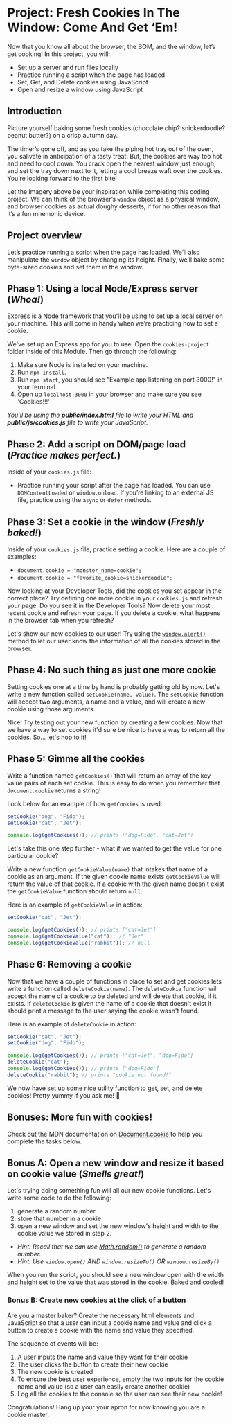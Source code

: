 # Project: Fresh Cookies In The Window: Come And Get ‘Em!

Now that you know all about the browser, the BOM, and the window, let’s get
cooking! In this project, you will:

- Set up a server and run files locally
- Practice running a script when the page has loaded
- Set, Get, and Delete cookies using JavaScript
- Open and resize a window using JavaScript

## Introduction

Picture yourself baking some fresh cookies (chocolate chip? snickerdoodle?
peanut butter?) on a crisp autumn day.

The timer’s gone off, and as you take the piping hot tray out of the oven, you
salivate in anticipation of a tasty treat. But, the cookies are way too hot and
need to cool down. You crack open the nearest window just enough, and set the
tray down next to it, letting a cool breeze waft over the cookies. You’re
looking forward to the first bite!

Let the imagery above be your inspiration while completing this coding project.
We can think of the browser’s `window` object as a physical window, and browser
cookies as actual doughy desserts, if for no other reason that it’s a fun
mnemonic device.

## Project overview

Let’s practice running a script when the page has loaded. We’ll also manipulate
the `window` object by changing its height. Finally, we’ll bake some byte-sized
cookies and set them in the window.

## Phase 1: Using a local Node/Express server (_Whoa!_)

Express is a Node framework that you'll be using to set up a local server on
your machine. This will come in handy when we’re practicing how to set a cookie.

We've set up an Express app for you to use. Open the `cookies-project` folder
inside of this Module. Then go through the following:

1. Make sure Node is installed on your machine.
2. Run `npm install`.
3. Run `npm start`, you should see "Example app listening on port 3000!" in your
   terminal.
4. Open up `localhost:3000` in your browser and make sure you see 'Cookies!!!'

_You'll be using the **public/index.html** file to write your HTML and
**public/js/cookies.js** file to write your JavaScript._

## Phase 2: Add a script on DOM/page load (_Practice makes perfect._)

Inside of your `cookies.js` file:

- Practice running your script after the page has loaded. You can use
  `DOMContentLoaded` or `window.onload`. If you’re linking to an external JS
  file, practice using the `async` or `defer` methods.

## Phase 3: Set a cookie in the window (_Freshly baked!_)

Inside of your `cookies.js` file, practice setting a cookie. Here are a couple
of examples:

- `document.cookie = "monster_name=cookie";`
- `document.cookie = "favorite_cookie=snickerdoodle";`

Now looking at your Developer Tools, did the cookies you set appear in the
correct place? Try defining one more cookie in your `cookies.js` and refresh
your page. Do you see it in the Developer Tools? Now delete your most recent
cookie and refresh your page. If you delete a cookie, what happens in the
browser tab when you refresh?

Let's show our new cookies to our user! Try using the
[`window.alert()`][window-alert] method to let our user know the information of
all the cookies stored in the browser.

[window-alert]: https://developer.mozilla.org/en-US/docs/Web/API/Window/alert

## Phase 4: No such thing as just one more cookie

Setting cookies one at a time by hand is probably getting old by now. Let's
write a new function called `setCookie(name, value)`. The `setCookie` function
will accept two arguments, a name and a value, and will create a new cookie
using those arguments.

Nice! Try testing out your new function by creating a few cookies. Now that we
have a way to set cookies it'd sure be nice to have a way to return all the
cookies. So... let's hop to it!

## Phase 5: Gimme all the cookies

Write a function named `getCookies()` that will return an array of the key value
pairs of each set cookie. This is easy to do when you remember that
`document.cookie` returns a string!

Look below for an example of how `getCookies` is used:

```js
setCookie("dog", "Fido");
setCookie("cat", "Jet");

console.log(getCookies()); // prints ["dog=Fido", "cat=Jet"]
```

Let's take this one step further - what if we wanted to get the value for one
particular cookie?

Write a new function `getCookieValue(name)` that intakes that name of a cookie
as an argument. If the given cookie name exists `getCookieValue` will return the
value of that cookie. If a cookie with the given name doesn't exist the
`getCookieValue` function should return `null`.

Here is an example of `getCookieValue` in action:

```js
setCookie("cat", "Jet");

console.log(getCookies()); // prints ["cat=Jet"]
console.log(getCookieValue("cat")); // "Jet"
console.log(getCookieValue("rabbit")); // null
```

## Phase 6: Removing a cookie

Now that we have a couple of functions in place to set and get cookies lets
write a function called `deleteCookie(name)`. The `deleteCookie` function will
accept the name of a cookie to be deleted and will delete that cookie, if it
exists. If `deleteCookie` is given the name of a cookie that doesn't exist it
should print a message to the user saying the cookie wasn't found.

Here is an example of `deleteCookie` in action:

```js
setCookie("cat", "Jet");
setCookie("dog", "Fido");

console.log(getCookies()); // prints ["cat=Jet", "dog=Fido"]
deleteCookie("cat");
console.log(getCookies()); // prints ["dog=Fido"]
deleteCookie("rabbit"); // prints "cookie not found!"
```

We now have set up some nice utility function to get, set, and delete cookies!
Pretty yummy if you ask me! 🍪

## Bonuses: More fun with cookies!

Check out the MDN documentation on [Document.cookie][3] to help you complete the
tasks below.

## Bonus A: Open a new window and resize it based on cookie value (_Smells great!_)

Let's trying doing something fun will all our new cookie functions. Let's write
some code to do the following:

1. generate a random number
2. store that number in a cookie
3. open a new window and set the new window's height and width to the cookie
   value we stored in step 2.

- _Hint: Recall that we can use [Math.random()][1] to generate a random number._
- _Hint: Use `window.open()` AND `window.resizeTo()` OR `window.resizeBy()`_

When you run the script, you should see a new window open with the width and
height set to the value that was stored in the cookie. Baked and cooled!

### Bonus B: Create new cookies at the click of a button

Are you a master baker? Create the necessary html elements and JavaScript so
that a user can input a cookie name and value and click a button to create a
cookie with the name and value they specified.

The sequence of events will be:

1. A user inputs the name and value they want for their cookie
2. The user clicks the button to create their new cookie
3. The new cookie is created
4. To ensure the best user experience, empty the two inputs for the cookie name
   and value (so a user can easily create another cookie)
5. Log all the cookies to the console so the user can see their new cookie!

Congratulations! Hang up your your apron for now knowing you are a cookie
master.

[1]:
  https://developer.mozilla.org/en-US/docs/Web/JavaScript/Reference/Global_Objects/Math/random
[3]: https://developer.mozilla.org/en-US/docs/Web/API/Document/cookie
